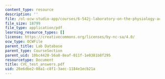 ```yaml
---
content_type: resource
description: ''
file: /ol-ocw-studio-app/courses/6-542j-laboratory-on-the-physiology-acoustics-and-perception-of-speech-fall-2005/26e6dbe208a1c8f13aec1184e1ecb21a_CVC_test_answers.pdf
file_size: 18799
file_type: application/pdf
learning_resource_types: []
license: https://creativecommons.org/licenses/by-nc-sa/4.0/
ocw_type: OCWFile
parent_title: Lab Database
parent_type: CourseSection
parent_uid: 10bc4420-56a8-8eaf-011f-1e0381b8f295
resourcetype: Document
title: CVC_test_answers.pdf
uid: 26e6dbe2-08a1-c8f1-3aec-1184e1ecb21a
---
```

